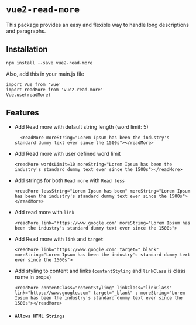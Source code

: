 # `vue2-read-more`

This package provides an easy and flexible way to handle long descriptions and paragraphs.

<!-- Click here to see [DEMO](https://github.com/gaurav0207/vue2-read-more/dist/index.html) -->

## Installation

~~~~ 
npm install --save vue2-read-more
~~~~
Also, add this in your main.js file
~~~~
import Vue from 'vue'
import readMore from 'vue2-read-more'
Vue.use(readMore)
~~~~

## Features
* Add Read more with default string length (word limit: 5)
    ~~~~
      <readMore moreString="Lorem Ipsum has been the industry's standard dummy text ever since the 1500s"></readMore>
    ~~~~
* Add Read more with user defined word limit
    ~~~~
    <readMore wordsLimit=10 moreString="Lorem Ipsum has been the industry's standard dummy text ever since the 1500s"></readMore>
    ~~~~
* Add strings for both `Read more` with `Read less`
    ~~~~
    <readMore lessString="Lorem Ipsum has been" moreString="Lorem Ipsum has been the industry's standard dummy text ever since the 1500s"></readMore>
    ~~~~
* Add read more with  `link`
    ~~~~
    <readMore link="https://www.google.com" moreString="Lorem Ipsum has been the industry's standard dummy text ever since the 1500s">
    ~~~~
* Add Read more with `link` and `target`
    ~~~~
    <readMore link="https://www.google.com" target="_blank" moreString="Lorem Ipsum has been the industry's standard dummy text ever since the 1500s">
    ~~~~
* Add styling to content and links (`contentStyling` and `linkClass` is class name in props)
    ~~~~
    <readMore contentClass="cotentStyling" linkClass="linkClass" link="https://www.google.com" target="_blank" : moreString="Lorem Ipsum has been the industry's standard dummy text ever since the 1500s"></readMore>
    ~~~~
* #### `Allows HTML Strings`
